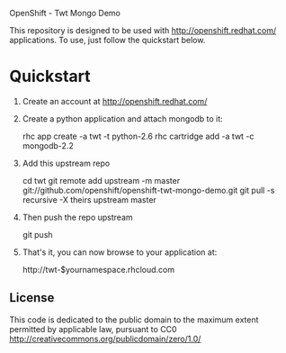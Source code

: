 OpenShift - Twt Mongo Demo

This repository is designed to be used with http://openshift.redhat.com/
applications.  To use, just follow the quickstart below.

Quickstart
==========

1) Create an account at http://openshift.redhat.com/

2) Create a python application and attach mongodb to it:

    rhc app create -a twt -t python-2.6
    rhc cartridge add -a twt -c mongodb-2.2

3) Add this upstream repo

    cd twt
    git remote add upstream -m master git://github.com/openshift/openshift-twt-mongo-demo.git
    git pull -s recursive -X theirs upstream master

4) Then push the repo upstream

    git push

5) That's it, you can now browse to your application at:

    http://twt-$yournamespace.rhcloud.com

License
-------

This code is dedicated to the public domain to the maximum extent
permitted by applicable law, pursuant to CC0
http://creativecommons.org/publicdomain/zero/1.0/

